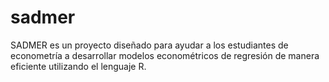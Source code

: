 # sadmer
SADMER es un proyecto diseñado para ayudar a los estudiantes de econometría a desarrollar modelos econométricos de regresión de manera eficiente utilizando el lenguaje R.
